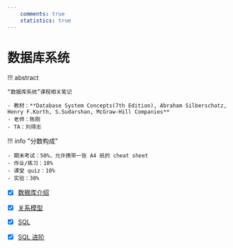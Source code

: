 ```yaml
---
    comments: true
    statistics: true
---
```


# 数据库系统

!!! abstract

    “数据库系统”课程相关笔记

    - 教材：**Database System Concepts(7th Edition), Abraham Silberschatz, Henry F.Korth, S.Sudarshan, McGraw-Hill Companies**  
    - 老师：陈刚
    - TA：刘得志

!!! info "分数构成"

    - 期末考试：50%，允许携带一张 A4 纸的 cheat sheet
    - 作业/练习：10%
    - 课堂 quiz：10%
    - 实验：30%


- [x] [数据库介绍](lec-1.md)
- [x] [关系模型](lec-2.md)
- [x] [SQL](lec-3.md)
- [x] [SQL 进阶](lec-4.md)


